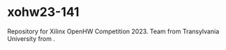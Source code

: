 # xohw23-141
Repository for Xilinx OpenHW Competition 2023. Team from Transylvania University from .
